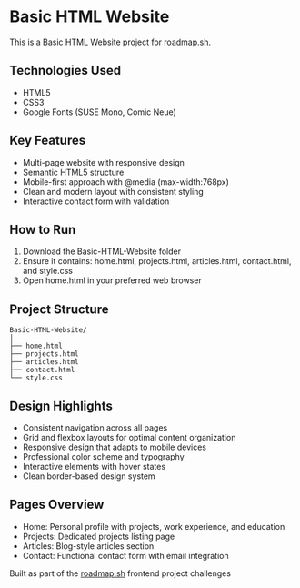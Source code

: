 # Basic HTML Website

This is a Basic HTML Website project for [roadmap.sh.](https://roadmap.sh/projects/portfolio-website)
## Technologies Used
 - HTML5
 - CSS3
 - Google Fonts (SUSE Mono, Comic Neue)
## Key Features
 - Multi-page website with responsive design
 - Semantic HTML5 structure
 - Mobile-first approach with @media (max-width:768px)
 - Clean and modern layout with consistent styling
 - Interactive contact form with validation
## How to Run
 1. Download the Basic-HTML-Website folder
 2. Ensure it contains: home.html, projects.html, articles.html, contact.html, and style.css
 3. Open home.html in your preferred web browser
## Project Structure
```
Basic-HTML-Website/
│
├── home.html
├── projects.html
├── articles.html
├── contact.html
└── style.css
```
## Design Highlights
 - Consistent navigation across all pages
 - Grid and flexbox layouts for optimal content organization
 - Responsive design that adapts to mobile devices
 - Professional color scheme and typography
 - Interactive elements with hover states
 - Clean border-based design system
## Pages Overview
 - Home: Personal profile with projects, work experience, and education
 - Projects: Dedicated projects listing page
 - Articles: Blog-style articles section
 - Contact: Functional contact form with email integration

Built as part of the [roadmap.sh](https://roadmap.sh/) frontend project challenges
